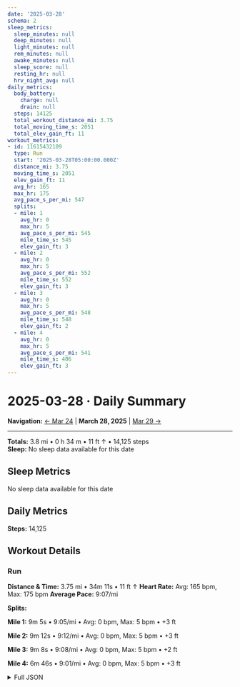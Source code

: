 ```yaml
---
date: '2025-03-28'
schema: 2
sleep_metrics:
  sleep_minutes: null
  deep_minutes: null
  light_minutes: null
  rem_minutes: null
  awake_minutes: null
  sleep_score: null
  resting_hr: null
  hrv_night_avg: null
daily_metrics:
  body_battery:
    charge: null
    drain: null
  steps: 14125
  total_workout_distance_mi: 3.75
  total_moving_time_s: 2051
  total_elev_gain_ft: 11
workout_metrics:
- id: 11615432109
  type: Run
  start: '2025-03-28T05:00:00.000Z'
  distance_mi: 3.75
  moving_time_s: 2051
  elev_gain_ft: 11
  avg_hr: 165
  max_hr: 175
  avg_pace_s_per_mi: 547
  splits:
  - mile: 1
    avg_hr: 0
    max_hr: 5
    avg_pace_s_per_mi: 545
    mile_time_s: 545
    elev_gain_ft: 3
  - mile: 2
    avg_hr: 0
    max_hr: 5
    avg_pace_s_per_mi: 552
    mile_time_s: 552
    elev_gain_ft: 3
  - mile: 3
    avg_hr: 0
    max_hr: 5
    avg_pace_s_per_mi: 548
    mile_time_s: 548
    elev_gain_ft: 2
  - mile: 4
    avg_hr: 0
    max_hr: 5
    avg_pace_s_per_mi: 541
    mile_time_s: 406
    elev_gain_ft: 3
---
```

# 2025-03-28 · Daily Summary

**Navigation:** [← Mar 24](24) | **March 28, 2025** | [Mar 29 →](29)

---
**Totals:** 3.8 mi • 0 h 34 m • 11 ft ↑ • 14,125 steps  
**Sleep:** No sleep data available for this date

## Sleep Metrics
No sleep data available for this date

## Daily Metrics
**Steps:** 14,125

## Workout Details
### Run
**Distance & Time:** 3.75 mi • 34m 11s • 11 ft ↑
**Heart Rate:** Avg: 165 bpm, Max: 175 bpm
**Average Pace:** 9:07/mi

**Splits:**

**Mile 1:** 9m 5s • 9:05/mi • Avg: 0 bpm, Max: 5 bpm • +3 ft

**Mile 2:** 9m 12s • 9:12/mi • Avg: 0 bpm, Max: 5 bpm • +3 ft

**Mile 3:** 9m 8s • 9:08/mi • Avg: 0 bpm, Max: 5 bpm • +2 ft

**Mile 4:** 6m 46s • 9:01/mi • Avg: 0 bpm, Max: 5 bpm • +3 ft



<details>
<summary>Full JSON</summary>

```json
{
  "date": "2025-03-28",
  "schema": 2,
  "sleep_metrics": {
    "sleep_minutes": null,
    "deep_minutes": null,
    "light_minutes": null,
    "rem_minutes": null,
    "awake_minutes": null,
    "sleep_score": null,
    "resting_hr": null,
    "hrv_night_avg": null
  },
  "daily_metrics": {
    "body_battery": {
      "charge": null,
      "drain": null
    },
    "steps": 14125,
    "total_workout_distance_mi": 3.75,
    "total_moving_time_s": 2051,
    "total_elev_gain_ft": 11
  },
  "workout_metrics": [
    {
      "id": 11615432109,
      "type": "Run",
      "start": "2025-03-28T05:00:00.000Z",
      "distance_mi": 3.75,
      "moving_time_s": 2051,
      "elev_gain_ft": 11,
      "avg_hr": 165,
      "max_hr": 175,
      "avg_pace_s_per_mi": 547,
      "splits": [
        {
          "mile": 1,
          "avg_hr": 0,
          "max_hr": 5,
          "avg_pace_s_per_mi": 545,
          "mile_time_s": 545,
          "elev_gain_ft": 3
        },
        {
          "mile": 2,
          "avg_hr": 0,
          "max_hr": 5,
          "avg_pace_s_per_mi": 552,
          "mile_time_s": 552,
          "elev_gain_ft": 3
        },
        {
          "mile": 3,
          "avg_hr": 0,
          "max_hr": 5,
          "avg_pace_s_per_mi": 548,
          "mile_time_s": 548,
          "elev_gain_ft": 2
        },
        {
          "mile": 4,
          "avg_hr": 0,
          "max_hr": 5,
          "avg_pace_s_per_mi": 541,
          "mile_time_s": 406,
          "elev_gain_ft": 3
        }
      ]
    }
  ]
}
```
</details>
